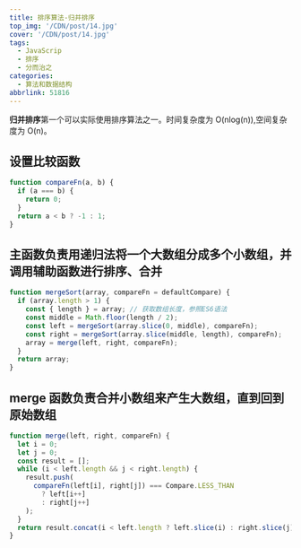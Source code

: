 ```yaml
---
title: 排序算法-归并排序
top_img: '/CDN/post/14.jpg'
cover: '/CDN/post/14.jpg'
tags:
  - JavaScrip
  - 排序
  - 分而治之
categories:
  - 算法和数据结构
abbrlink: 51816
---
```


**归并排序**第一个可以实际使用排序算法之一。时间复杂度为 O(nlog(n)),空间复杂度为 O(n)。

<!-- more -->

## 设置比较函数

```js
function compareFn(a, b) {
  if (a === b) {
    return 0;
  }
  return a < b ? -1 : 1;
}
```

## 主函数负责用递归法将一个大数组分成多个小数组，并调用辅助函数进行排序、合并

```js
function mergeSort(array, compareFn = defaultCompare) {
  if (array.length > 1) {
    const { length } = array; // 获取数组长度，参照ES6语法
    const middle = Math.floor(length / 2);
    const left = mergeSort(array.slice(0, middle), compareFn);
    const right = mergeSort(array.slice(middle, length), compareFn);
    array = merge(left, right, compareFn);
  }
  return array;
}
```

## merge 函数负责合并小数组来产生大数组，直到回到原始数组

```js
function merge(left, right, compareFn) {
  let i = 0;
  let j = 0;
  const result = [];
  while (i < left.length && j < right.length) {
    result.push(
      compareFn(left[i], right[j]) === Compare.LESS_THAN
        ? left[i++]
        : right[j++]
    );
  }
  return result.concat(i < left.length ? left.slice(i) : right.slice(j));
}
```
